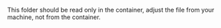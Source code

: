 This folder should be read only in the container, adjust the file from your machine, not from the container.